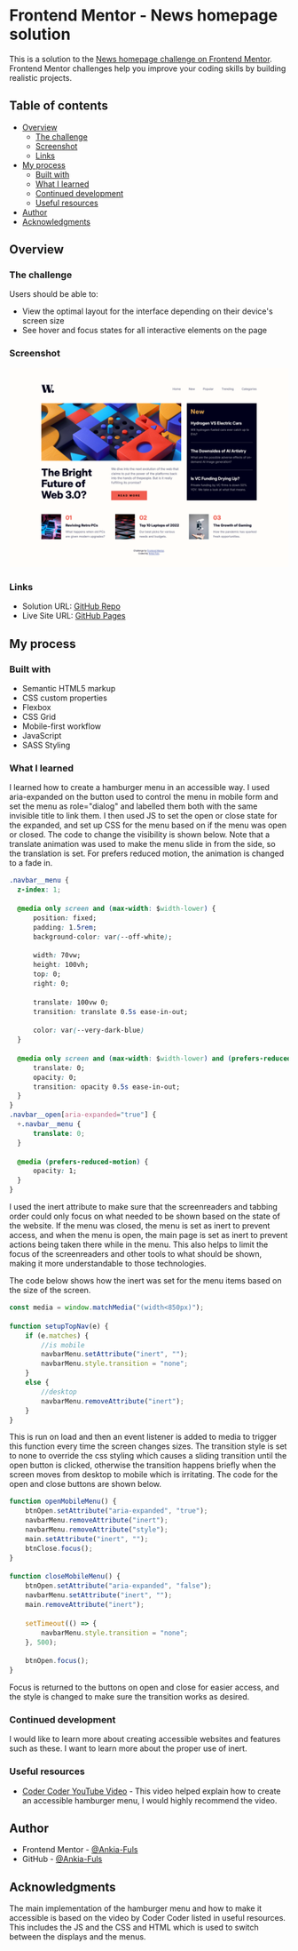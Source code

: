# Frontend Mentor - News homepage solution

This is a solution to the [News homepage challenge on Frontend Mentor](https://www.frontendmentor.io/challenges/news-homepage-H6SWTa1MFl). Frontend Mentor challenges help you improve your coding skills by building realistic projects. 

## Table of contents

- [Overview](#overview)
  - [The challenge](#the-challenge)
  - [Screenshot](#screenshot)
  - [Links](#links)
- [My process](#my-process)
  - [Built with](#built-with)
  - [What I learned](#what-i-learned)
  - [Continued development](#continued-development)
  - [Useful resources](#useful-resources)
- [Author](#author)
- [Acknowledgments](#acknowledgments)

## Overview

### The challenge

Users should be able to:

- View the optimal layout for the interface depending on their device's screen size
- See hover and focus states for all interactive elements on the page

### Screenshot

![Screenshot of completed project](./design/Completed%20Frontend%20Mentor%20News%20homepage.png)

### Links

- Solution URL: [GitHub Repo](https://github.com/Ankia-Fuls/fem-news-homepage)
- Live Site URL: [GitHub Pages](https://ankia-fuls.github.io/fem-news-homepage/)

## My process

### Built with

- Semantic HTML5 markup
- CSS custom properties
- Flexbox
- CSS Grid
- Mobile-first workflow
- JavaScript
- SASS Styling

### What I learned

I learned how to create a hamburger menu in an accessible way. I used aria-expanded on the button used to control the menu in mobile form and set the menu as role="dialog" and labelled them both with the same invisible title to link them. I then used JS to set the open or close state for the expanded, and set up CSS for the menu based on if the menu was open or closed. The code to change the visibility is shown below. Note that a translate animation was used to make the menu slide in from the side, so the translation is set. For prefers reduced motion, the animation is changed to a fade in.

```css
.navbar__menu {
  z-index: 1;

  @media only screen and (max-width: $width-lower) {
      position: fixed; 
      padding: 1.5rem;
      background-color: var(--off-white);

      width: 70vw;
      height: 100vh;
      top: 0;
      right: 0;

      translate: 100vw 0; 
      transition: translate 0.5s ease-in-out;

      color: var(--very-dark-blue)
  }

  @media only screen and (max-width: $width-lower) and (prefers-reduced-motion) {
      translate: 0;
      opacity: 0;
      transition: opacity 0.5s ease-in-out;
  }
}
.navbar__open[aria-expanded="true"] {
  +.navbar__menu {
      translate: 0;
  }

  @media (prefers-reduced-motion) {
      opacity: 1;
  }
}
```

I used the inert attribute to make sure that the screenreaders and tabbing order could only focus on what needed to be shown based on the state of the website. If the menu was closed, the menu is set as inert to prevent access, and when the menu is open, the main page is set as inert to prevent actions being taken there while in the menu. This also helps to limit the focus of the screenreaders and other tools to what should be shown, making it more understandable to those technologies. 

The code below shows how the inert was set for the menu items based on the size of the screen.

```js
const media = window.matchMedia("(width<850px)");

function setupTopNav(e) {
    if (e.matches) {
        //is mobile
        navbarMenu.setAttribute("inert", "");
        navbarMenu.style.transition = "none";       
    }
    else {
        //desktop
        navbarMenu.removeAttribute("inert");
    }
}
```
This is run on load and then an event listener is added to media to trigger this function every time the screen changes sizes. The transition style is set to none to override the css styling which causes a sliding transition until the open button is clicked, otherwise the transition happens briefly when the screen moves from desktop to mobile which is irritating. The code for the open and close buttons are shown below.

```js
function openMobileMenu() {
    btnOpen.setAttribute("aria-expanded", "true");
    navbarMenu.removeAttribute("inert");
    navbarMenu.removeAttribute("style");            
    main.setAttribute("inert", "");                 
    btnClose.focus();                              
}

function closeMobileMenu() {
    btnOpen.setAttribute("aria-expanded", "false");
    navbarMenu.setAttribute("inert", "");
    main.removeAttribute("inert");

    setTimeout(() => {
        navbarMenu.style.transition = "none";       
    }, 500);

    btnOpen.focus();
}
```
Focus is returned to the buttons on open and close for easier access, and the style is changed to make sure the transition works as desired.


### Continued development

I would like to learn more about creating accessible websites and features such as these. I want to learn more about the proper use of inert.

### Useful resources

- [Coder Coder YouTube Video](https://www.youtube.com/watch?v=pBv7igaxfQE) - This video helped explain how to create an accessible hamburger menu, I would highly recommend the video.

## Author

- Frontend Mentor - [@Ankia-Fuls](https://www.frontendmentor.io/profile/Ankia-Fuls)
- GitHub - [@Ankia-Fuls](https://github.com/Ankia-Fuls)

## Acknowledgments

The main implementation of the hamburger menu and how to make it accessible is based on the video by Coder Coder listed in useful resources. This includes the JS and the CSS and HTML which is used to switch between the displays and the menus.

